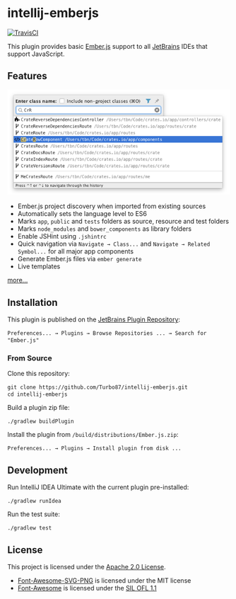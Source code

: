 
intellij-emberjs
===============================================================================

[![TravisCI](https://img.shields.io/travis/Turbo87/intellij-emberjs/master.svg?label=TravisCI)](https://travis-ci.org/Turbo87/intellij-emberjs/)

This plugin provides basic [Ember.js](http://emberjs.com/) support to all
[JetBrains](https://www.jetbrains.com/) IDEs that support JavaScript.


Features
-------------------------------------------------------------------------------

![Navigate → Class...](doc/goto-class.png)

- Ember.js project discovery when imported from existing sources
- Automatically sets the language level to ES6
- Marks `app`, `public` and `tests` folders as source, resource and test folders
- Marks `node_modules` and `bower_components` as library folders
- Enable JSHint using `.jshintrc`
- Quick navigation via `Navigate → Class...` and `Navigate → Related Symbol...`
  for all major app components
- Generate Ember.js files via `ember generate`
- Live templates

[more...](doc/features.md)


Installation
-------------------------------------------------------------------------------

This plugin is published on the
[JetBrains Plugin Repository](https://plugins.jetbrains.com/plugin/8049): 

    Preferences... → Plugins → Browse Repositories ... → Search for "Ember.js"


### From Source

Clone this repository:

    git clone https://github.com/Turbo87/intellij-emberjs.git
    cd intellij-emberjs

Build a plugin zip file:

    ./gradlew buildPlugin

Install the plugin from `/build/distributions/Ember.js.zip`:

    Preferences... → Plugins → Install plugin from disk ...


Development
-------------------------------------------------------------------------------

Run IntelliJ IDEA Ultimate with the current plugin pre-installed:

    ./gradlew runIdea

Run the test suite:

    ./gradlew test


License
-------------------------------------------------------------------------------

This project is licensed under the [Apache 2.0 License](LICENSE).

- [Font-Awesome-SVG-PNG](https://github.com/encharm/Font-Awesome-SVG-PNG) is licensed under the MIT license
- [Font-Awesome](http://fontawesome.io/) is licensed under the [SIL OFL 1.1](http://scripts.sil.org/OFL)
